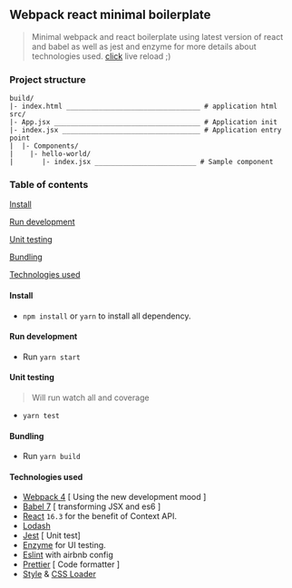 ## Webpack react minimal boilerplate

> Minimal webpack and react boilerplate using latest version of react and babel as well as jest and enzyme for more details about technologies used. [click](#technologies-used) 
> live reload ;)

### Project structure

````
build/
|- index.html _________________________________ # application html 
src/
|- App.jsx ____________________________________ # Application init
|- index.jsx __________________________________ # Application entry point
|  |- Components/
|    |- hello-world/ 
|       |- index.jsx _________________________ # Sample component
````




### Table of contents

[Install](#install)

[Run development](#run-development)

[Unit testing](#unit-testing)

[Bundling](#bundling)

[Technologies used](#technologies-used)

#### Install

* `npm install` or `yarn` to install all dependency.

#### Run development

* Run `yarn start`

#### Unit testing

> Will run watch all and coverage

* `yarn test`

#### Bundling

* Run `yarn build`

#### Technologies used

* [Webpack 4](https://github.com/webpack/webpack) [ Using the new development mood ]
* [Babel 7](https://github.com/babel/babel) [ transforming JSX and es6 ]
* [React](https://github.com/facebook/react) `16.3` for the benefit of Context API.
* [Lodash](https://github.com/lodash/lodash)
* [Jest](https://github.com/facebook/jest) [ Unit test]
* [Enzyme](http://airbnb.io/enzyme/) for UI testing.
* [Eslint](https://github.com/eslint/eslint/) with airbnb config
* [Prettier](https://github.com/prettier/prettier) [ Code formatter ]
* [Style](https://github.com/webpack-contrib/style-loader) & [CSS Loader](https://github.com/webpack-contrib/css-loader)


